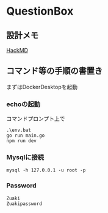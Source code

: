 # QuestionBox
## 設計メモ
[HackMD](https://hackmd.io/s/SkLiaQHHo)

## コマンド等の手順の書置き
まずはDockerDesktopを起動

### echoの起動
コマンドプロンプト上で
```
.\env.bat
go run main.go
npm run dev
```
### Mysqlに接続
```
mysql -h 127.0.0.1 -u root -p
```

### Password
```
Zuaki
Zuakipassword
```
